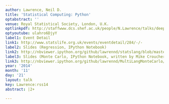 ```yaml
---
author: Lawrence, Neil D.
title: 'Statistical Computing: Python'
optabstract: ''
venue: Royal Statistical Society, London, U.K.
optlinkpdf: http://staffwww.dcs.shef.ac.uk/people/N.Lawrence/talks/deepgp_ucl14b.pdf
optyoutube: ulahro6DjyY
label1: Event Detail
link1: http://www.statslife.org.uk/events/eventdetail/284/-/-
label2: Slides (Regression, IPython Notebook)
link2: http://nbviewer.ipython.org/github/lawrennd/statslang/blob/master/python/statslang.ipynb
label3: Slides (Monte Carlo, IPython Notebook, written by Mike Croucher)
link3: http://nbviewer.ipython.org/github/lawrennd/MultiLangMonteCarlo/blob/master/MultiLangStats.ipynb
year: '2014'
month: '11'
day: '21'
layout: talk
key: Lawrence:rss14
abstract: |2+

---
```

